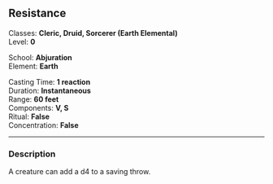 ## Resistance

Classes: **Cleric, Druid, Sorcerer (Earth Elemental)**  
Level: **0**  

School: **Abjuration**  
Element: **Earth**  

Casting Time: **1 reaction**  
Duration: **Instantaneous**  
Range: **60 feet**  
Components: **V, S**  
Ritual: **False**  
Concentration: **False**  

------

### Description

A creature can add a d4 to a saving throw.